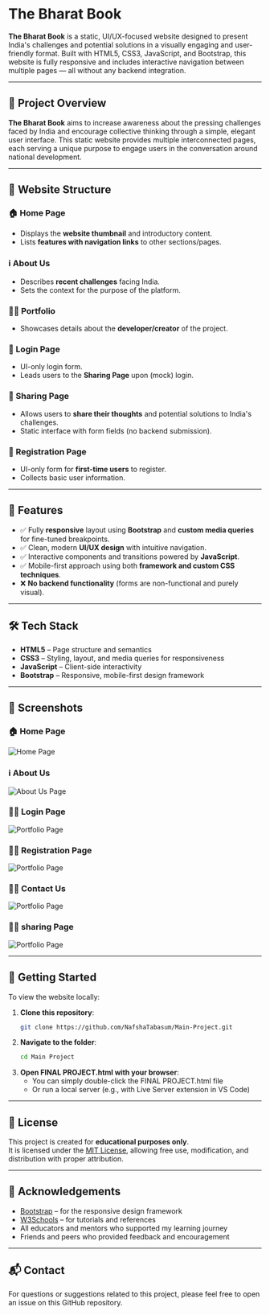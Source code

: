 # The Bharat Book

**The Bharat Book** is a static, UI/UX-focused website designed to present India's challenges and potential solutions in a visually engaging and user-friendly format. Built with HTML5, CSS3, JavaScript, and Bootstrap, this website is fully responsive and includes interactive navigation between multiple pages — all without any backend integration.

---

## 📌 Project Overview

**The Bharat Book** aims to increase awareness about the pressing challenges faced by India and encourage collective thinking through a simple, elegant user interface. This static website provides multiple interconnected pages, each serving a unique purpose to engage users in the conversation around national development.

---

## 🧩 Website Structure

### 🏠 Home Page
- Displays the **website thumbnail** and introductory content.
- Lists **features with navigation links** to other sections/pages.

### ℹ️ About Us
- Describes **recent challenges** facing India.
- Sets the context for the purpose of the platform.

### 🧑‍💻 Portfolio
- Showcases details about the **developer/creator** of the project.

### 🔐 Login Page
- UI-only login form.
- Leads users to the **Sharing Page** upon (mock) login.

### 📝 Sharing Page
- Allows users to **share their thoughts** and potential solutions to India's challenges.
- Static interface with form fields (no backend submission).

### 🧾 Registration Page
- UI-only form for **first-time users** to register.
- Collects basic user information.

---

## 🚀 Features

- ✅ Fully **responsive** layout using **Bootstrap** and **custom media queries** for fine-tuned breakpoints.
- ✅ Clean, modern **UI/UX design** with intuitive navigation.
- ✅ Interactive components and transitions powered by **JavaScript**.
- ✅ Mobile-first approach using both **framework and custom CSS techniques**.
- ❌ **No backend functionality** (forms are non-functional and purely visual).

---

## 🛠️ Tech Stack

- **HTML5** – Page structure and semantics  
- **CSS3** – Styling, layout, and media queries for responsiveness  
- **JavaScript** – Client-side interactivity  
- **Bootstrap** – Responsive, mobile-first design framework

---

## 📸 Screenshots

### 🏠 Home Page
![Home Page](screenshots/home.png)

### ℹ️ About Us
![About Us Page](screenshots/aboutus.png)

### 🧑‍💻 Login Page
![Portfolio Page](screenshots/login.png)

### 🧑‍💻 Registration Page
![Portfolio Page](screenshots/registration.png)

### 🧑‍💻 Contact Us
![Portfolio Page](screenshots/contactus.png)

### 🧑‍💻 sharing Page
![Portfolio Page](screenshots/share.png)

---

## 📁 Getting Started

To view the website locally:

1. **Clone this repository**:
   ```bash
   git clone https://github.com/NafshaTabasum/Main-Project.git
2. **Navigate to the folder**:
   ```bash
   cd Main Project
3. **Open FINAL PROJECT.html with your browser**:
   - You can simply double-click the FINAL PROJECT.html file
   - Or run a local server (e.g., with Live Server extension in VS Code)

---

## 📄 License

This project is created for **educational purposes only**.  
It is licensed under the [MIT License](https://opensource.org/licenses/MIT), allowing free use, modification, and distribution with proper attribution.

---

## 🙏 Acknowledgements

- [Bootstrap](https://getbootstrap.com/) – for the responsive design framework  
- [W3Schools](https://www.w3schools.com/) – for tutorials and references  
- All educators and mentors who supported my learning journey  
- Friends and peers who provided feedback and encouragement

---

## 📬 Contact

For questions or suggestions related to this project, please feel free to open an issue on this GitHub repository.


